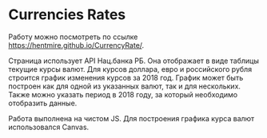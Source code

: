 # Currencies Rates
Работу можно посмотреть по ссылке https://hentmire.github.io/CurrencyRate/.

Страница использует API Нац.банка РБ. Она отображает в виде таблицы текущие курсы валют. Для курсов доллара, евро и российского рубля строится график изменения курсов за 2018 год. График может быть построен как для одной из указанных валют, так и для нескольких. Также можно указать период в 2018 году, за который необходимо отобразить данные.

Работа выполнена на чистом JS. Для построения графика курса валют использовался Canvas. 
